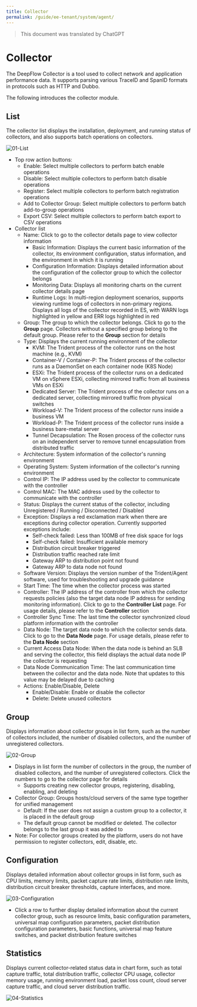 ```yaml
---
title: Collector
permalink: /guide/ee-tenant/system/agent/
---
```


> This document was translated by ChatGPT

# Collector

The DeepFlow Collector is a tool used to collect network and application performance data. It supports parsing various TraceID and SpanID formats in protocols such as HTTP and Dubbo.

The following introduces the collector module.

## List

The collector list displays the installation, deployment, and running status of collectors, and also supports batch operations on collectors.

![01-List](https://yunshan-guangzhou.oss-cn-beijing.aliyuncs.com/pub/pic/202406206673d4a708edd.png)

- Top row action buttons:
  - Enable: Select multiple collectors to perform batch enable operations
  - Disable: Select multiple collectors to perform batch disable operations
  - Register: Select multiple collectors to perform batch registration operations
  - Add to Collector Group: Select multiple collectors to perform batch add-to-group operations
  - Export CSV: Select multiple collectors to perform batch export to CSV operations
- Collector list
  - Name: Click to go to the collector details page to view collector information
    - Basic Information: Displays the current basic information of the collector, its environment configuration, status information, and the environment in which it is running
    - Configuration Information: Displays detailed information about the configuration of the collector group to which the collector belongs
    - Monitoring Data: Displays all monitoring charts on the current collector details page
    - Runtime Logs: In multi-region deployment scenarios, supports viewing runtime logs of collectors in non-primary regions. Displays all logs of the collector recorded in ES, with WARN logs highlighted in yellow and ERR logs highlighted in red
  - Group: The group to which the collector belongs. Click to go to the **Group** page. Collectors without a specified group belong to the default group. Please refer to the **Group** section for details
  - Type: Displays the current running environment of the collector
    - KVM: The Trident process of the collector runs on the host machine (e.g., KVM)
    - Container-V / Container-P: The Trident process of the collector runs as a DaemonSet on each container node (K8S Node)
    - ESXi: The Trident process of the collector runs on a dedicated VM on vSphere ESXi, collecting mirrored traffic from all business VMs on ESXi
    - Dedicated Server: The Trident process of the collector runs on a dedicated server, collecting mirrored traffic from physical switches
    - Workload-V: The Trident process of the collector runs inside a business VM
    - Workload-P: The Trident process of the collector runs inside a business bare-metal server
    - Tunnel Decapsulation: The Rosen process of the collector runs on an independent server to remove tunnel encapsulation from distributed traffic
  - Architecture: System information of the collector's running environment
  - Operating System: System information of the collector's running environment
  - Control IP: The IP address used by the collector to communicate with the controller
  - Control MAC: The MAC address used by the collector to communicate with the controller
  - Status: Displays the current status of the collector, including Unregistered / Running / Disconnected / Disabled
  - Exception: Displays a red exclamation mark when there are exceptions during collector operation. Currently supported exceptions include:
    - Self-check failed: Less than 100MB of free disk space for logs
    - Self-check failed: Insufficient available memory
    - Distribution circuit breaker triggered
    - Distribution traffic reached rate limit
    - Gateway ARP to distribution point not found
    - Gateway ARP to data node not found
  - Software Version: Displays the version number of the Trident/Agent software, used for troubleshooting and upgrade guidance
  - Start Time: The time when the collector process was started
  - Controller: The IP address of the controller from which the collector requests policies (also the target data node IP address for sending monitoring information). Click to go to the **Controller List** page. For usage details, please refer to the **Controller** section
  - Controller Sync Time: The last time the collector synchronized cloud platform information with the controller
  - Data Node: The target data node to which the collector sends data. Click to go to the **Data Node** page. For usage details, please refer to the **Data Node** section
  - Current Access Data Node: When the data node is behind an SLB and serving the collector, this field displays the actual data node IP the collector is requesting
  - Data Node Communication Time: The last communication time between the collector and the data node. Note that updates to this value may be delayed due to caching
  - Actions: Enable/Disable, Delete
    - Enable/Disable: Enable or disable the collector
    - Delete: Delete unused collectors

## Group

Displays information about collector groups in list form, such as the number of collectors included, the number of disabled collectors, and the number of unregistered collectors.

![02-Group](https://yunshan-guangzhou.oss-cn-beijing.aliyuncs.com/pub/pic/202406206673d4c187e7f.png)

- Displays in list form the number of collectors in the group, the number of disabled collectors, and the number of unregistered collectors. Click the numbers to go to the collector page for details
  - Supports creating new collector groups, registering, disabling, enabling, and deleting
- Collector Group: Groups hosts/cloud servers of the same type together for unified management
  - Default: If the user does not assign a custom group to a collector, it is placed in the default group
  - The default group cannot be modified or deleted. The collector belongs to the last group it was added to
- Note: For collector groups created by the platform, users do not have permission to register collectors, edit, disable, etc.

## Configuration

Displays detailed information about collector groups in list form, such as CPU limits, memory limits, packet capture rate limits, distribution rate limits, distribution circuit breaker thresholds, capture interfaces, and more.

![03-Configuration](https://yunshan-guangzhou.oss-cn-beijing.aliyuncs.com/pub/pic/202406206673d4d1b64aa.png)

- Click a row to further display detailed information about the current collector group, such as resource limits, basic configuration parameters, universal map configuration parameters, packet distribution configuration parameters, basic functions, universal map feature switches, and packet distribution feature switches

## Statistics

Displays current collector-related status data in chart form, such as total capture traffic, total distribution traffic, collector CPU usage, collector memory usage, running environment load, packet loss count, cloud server capture traffic, and cloud server distribution traffic.

![04-Statistics](https://yunshan-guangzhou.oss-cn-beijing.aliyuncs.com/pub/pic/202406206673d4e252f7f.png)